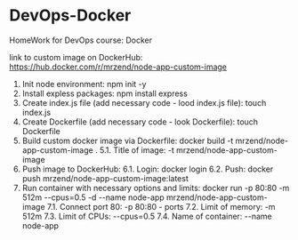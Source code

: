 # DevOps-Docker
HomeWork for DevOps course: Docker

link to custom image on DockerHub: https://hub.docker.com/r/mrzend/node-app-custom-image

1. Init node environment: npm init -y
2. Install expless packages: npm install express
3. Create index.js file (add necessary code - lood index.js file): touch index.js
4. Create Dockerfile (add necessary code - look Dockerfile): touch Dockerfile
5. Build custom docker image via Dockerfile: docker build -t mrzend/node-app-custom-image .
5.1. Title of image: -t mrzend/node-app-custom-image
6. Push image to DockerHub:
6.1. Login: docker login
6.2. Push: docker push mrzend/node-app-custom-image:latest
7. Run container with necessary options and limits:
docker run -p 80:80 -m 512m --cpus=0.5 -d --name node-app mrzend/node-app-custom-image
7.1. Connect port 80: -p 80:80 - ports
7.2. Limit of memory: -m 512m
7.3. Limit of CPUs: --cpus=0.5
7.4. Name of container: --name node-app
